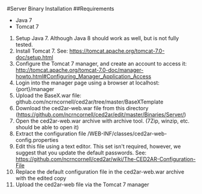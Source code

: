 #Server Binary Installation
##Requirements
- Java 7
- Tomcat 7

1. Setup Java 7. Although Java 8 should work as well, but is not fully tested.
2. Install Tomcat 7. See: https://tomcat.apache.org/tomcat-7.0-doc/setup.html
3. Configure the Tomcat 7 manager, and create an account to access it: http://tomcat.apache.org/tomcat-7.0-doc/manager-howto.html#Configuring_Manager_Application_Access
4. Login into the manager page using a browser at localhost:{port}/manager
5. Upload the BaseX.war file: github.com/ncrncornell/ced2ar/tree/master/BaseXTemplate
6. Download the ced2ar-web.war file from this directory (https://github.com/ncrncornell/ced2ar/edit/master/Binaries/Server/)
7. Open the ced2ar-web.war archive with archive tool. (7Zip, winzip, etc. should be able to open it)
8. Extract the configuration file  /WEB-INF/classes/ced2ar-web-config.properties
9. Edit this file using a text editor. This set isn't required, however, we suggest that you update the default passwords. See: https://github.com/ncrncornell/ced2ar/wiki/The-CED2AR-Configuration-File
10. Replace the default configuration file in the ced2ar-web.war archive with the edited copy
11. Upload the ced2ar-web file via the Tomcat 7 manager
